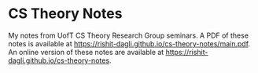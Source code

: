 # CS Theory Notes

My notes from UofT CS Theory Research Group seminars. A PDF of these notes is available at https://rishit-dagli.github.io/cs-theory-notes/main.pdf. An online version of these notes are available at https://rishit-dagli.github.io/cs-theory-notes.
